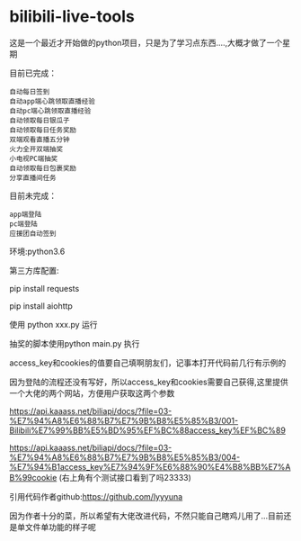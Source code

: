 # bilibili-live-tools

这是一个最近才开始做的python项目，只是为了学习点东西....,大概才做了一个星期



目前已完成：

    自动每日签到
    自动app端心跳领取直播经验
    自动pc端心跳领取直播经验
    自动领取每日银瓜子
    自动领取每日任务奖励
    双端观看直播五分钟
    火力全开双端抽奖
    小电视PC端抽奖
    自动领取每日包裹奖励
    分享直播间任务
目前未完成：

    app端登陆
    pc端登陆
    应援团自动签到
    
    

环境:python3.6

第三方库配置:


pip install requests


pip install aiohttp

使用 python xxx.py 运行

抽奖的脚本使用python main.py 执行

access_key和cookies的值要自己填啊朋友们，记事本打开代码前几行有示例的

因为登陆的流程还没有写好，所以access_key和cookies需要自己获得,这里提供一个大佬的两个网站，方便用户获取这两个参数

https://api.kaaass.net/biliapi/docs/?file=03-%E7%94%A8%E6%88%B7%E7%9B%B8%E5%85%B3/001-Bilibili%E7%99%BB%E5%BD%95%EF%BC%88access_key%EF%BC%89



https://api.kaaass.net/biliapi/docs/?file=03-%E7%94%A8%E6%88%B7%E7%9B%B8%E5%85%B3/004-%E7%94%B1access_key%E7%94%9F%E6%88%90%E4%B8%BB%E7%AB%99cookie
(右上角有个测试接口看到了吗23333)

引用代码作者github:https://github.com/lyyyuna


因为作者十分的菜，所以希望有大佬改进代码，不然只能自己瞎鸡儿用了...目前还是单文件单功能的样子呢



